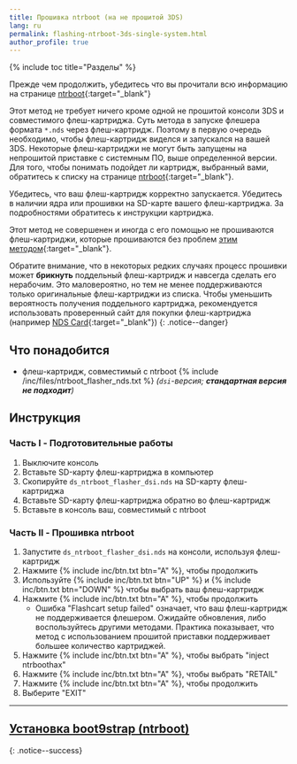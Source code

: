 ```yaml
---
title: Прошивка ntrboot (на не прошитой 3DS)
lang: ru
permalink: flashing-ntrboot-3ds-single-system.html
author_profile: true
---
```

{% include toc title="Разделы" %}

Прежде чем продолжить, убедитесь что вы прочитали всю информацию на странице [ntrboot](ntrboot){:target="_blank"}

Этот метод не требует ничего кроме одной не прошитой консоли 3DS и совместимого флеш-картриджа. Суть метода в запуске флешера формата `*.nds` через флеш-картридж. Поэтому в первую очередь необходимо, чтобы флеш-картридж виделся и запускался на вашей 3DS. Некоторые флеш-картриджи не могут быть запущены на непрошитой приставке с системным ПО, выше определенной версии. Для того, чтобы понимать подойдет ли картридж, выбранный вами, обратитесь к списку на странице [ntrboot](ntrboot){:target="_blank"}.

Убедитесь, что ваш флеш-картридж корректно запускается. Убедитесь в наличии ядра или прошивки на SD-карте вашего флеш-картриджа. За подробностями обратитесь к инструкции картриджа.

Этот метод не совершенен и иногда с его помощью не прошиваются флеш-картриджи, которые прошиваются без проблем [этим методом](flashing-ntrboot-3ds-multi-system){:target="_blank"}.

Обратите внимание, что в некоторых редких случаях процесс прошивки может **брикнуть** поддельный флеш-картридж и навсегда сделать его нерабочим. Это маловероятно, но тем не менее поддерживаются только оригинальные флеш-картриджи из списка. Чтобы уменьшить вероятность получения поддельного картриджа, рекомендуется использовать проверенный сайт для покупки флеш-картриджа (например [NDS Card](http://www.nds-card.com/){:target="_blank"})
{: .notice--danger}

## Что понадобится

* флеш-картридж, совместимый с ntrboot
{% include /inc/files/ntrboot_flasher_nds.txt %} *(`dsi`-версия; **стандартная версия не подходит**)*

## Инструкция

### Часть I - Подготовительные работы

1. Выключите консоль
1. Вставьте SD-карту флеш-картриджа в компьютер
1. Скопируйте `ds_ntrboot_flasher_dsi.nds` на SD-карту флеш-картриджа
1. Вставьте SD-карту флеш-картриджа обратно во флеш-картридж
1. Вставьте в консоль ваш, совместимый с ntrboot

### Часть II - Прошивка ntrboot

1. Запустите `ds_ntrboot_flasher_dsi.nds` на консоли, используя флеш-картридж
1. Нажмите {% include inc/btn.txt btn="A" %}, чтобы продолжить
1. Используйте {% include inc/btn.txt btn="UP" %} и {% include inc/btn.txt btn="DOWN" %} чтобы выбрать ваш флеш-картридж
1. Нажмите {% include inc/btn.txt btn="A" %}, чтобы продолжить
	+ Ошибка "Flashcart setup failed" означает, что ваш флеш-картридж не поддерживается флешером. Ожидайте обновления, либо воспользуйтесь другими методами. Практика показывает, что метод с использованием прошитой приставки поддерживает большее количество картриджей.
1. Нажмите {% include inc/btn.txt btn="A" %}, чтобы выбрать "inject ntrboothax"
1. Нажмите {% include inc/btn.txt btn="A" %}, чтобы выбрать "RETAIL"
1. Нажмите {% include inc/btn.txt btn="A" %}, чтобы продолжить
1. Выберите "EXIT"

___

## [Установка boot9strap (ntrboot)](installing-boot9strap-ntrboot)
{: .notice--success}